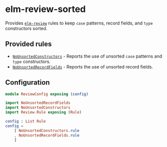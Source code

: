 # elm-review-sorted

Provides [`elm-review`](https://package.elm-lang.org/packages/jfmengels/elm-review/latest/) rules to keep `case` patterns, record fields, and `type` constructors sorted.


## Provided rules

- [`NoUnsortedConstructors`](TODO) - Reports the use of unsorted `case` patterns and `type` constructors.
- [`NoUnsortedRecordFields`](TODO) - Reports the use of unsorted record fields.


## Configuration

```elm
module ReviewConfig exposing (config)

import NoUnsortedRecordFields
import NoUnsortedConstructors
import Review.Rule exposing (Rule)

config : List Rule
config =
    [ NoUnsortedConstructors.rule
    , NoUnsortedRecordFields.rule
    ]
```
